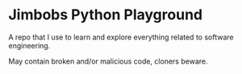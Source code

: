 # Jimbobs Python Playground

A repo that I use to learn and explore everything related to software engineering.

May contain broken and/or malicious code, cloners beware.

